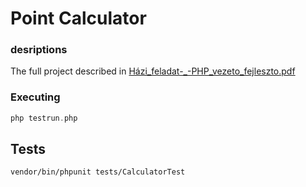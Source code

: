 # Point Calculator

### desriptions

The full project described in [Házi_feladat-_-PHP_vezeto_fejleszto.pdf](Házi_feladat-_-PHP_vezeto_fejleszto.pdf)

### Executing

```php
php testrun.php
```

## Tests

```bash
vendor/bin/phpunit tests/CalculatorTest
```
